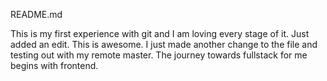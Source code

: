 README.md

This is my first experience with git and I am loving every stage of it. Just added an edit. This is awesome. I just made another change to the file and testing out with my remote master. The journey towards fullstack for me begins with frontend.
